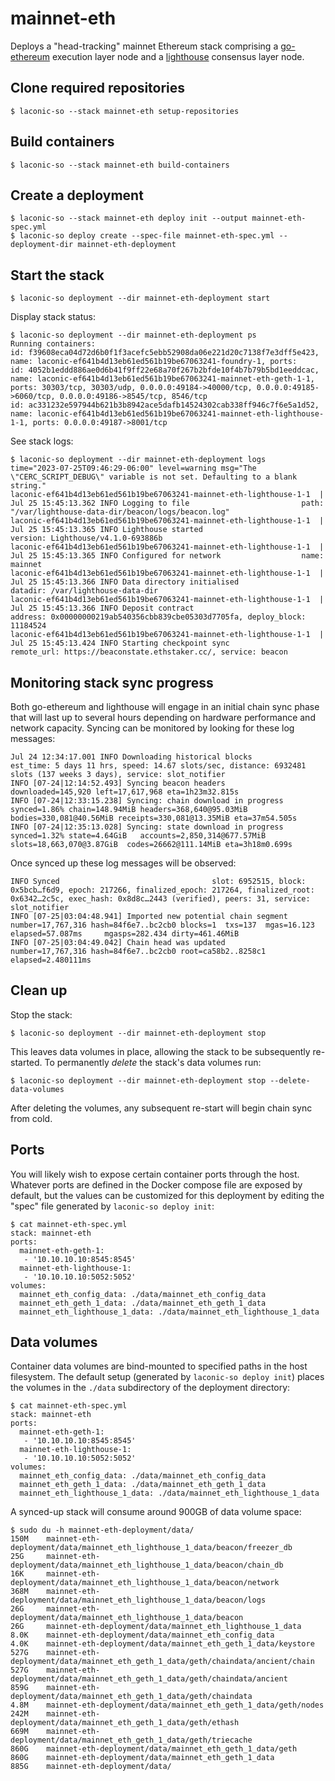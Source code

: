 # mainnet-eth

Deploys a "head-tracking" mainnet Ethereum stack comprising a [go-ethereum](https://github.com/cerc-io/go-ethereum) execution layer node and a [lighthouse](https://github.com/sigp/lighthouse) consensus layer node.

## Clone required repositories

```
$ laconic-so --stack mainnet-eth setup-repositories
```

## Build containers

```
$ laconic-so --stack mainnet-eth build-containers
```

## Create a deployment

```
$ laconic-so --stack mainnet-eth deploy init --output mainnet-eth-spec.yml
$ laconic-so deploy create --spec-file mainnet-eth-spec.yml --deployment-dir mainnet-eth-deployment
```
## Start the stack
```
$ laconic-so deployment --dir mainnet-eth-deployment start
```
Display stack status:
```
$ laconic-so deployment --dir mainnet-eth-deployment ps
Running containers:
id: f39608eca04d72d6b0f1f3acefc5ebb52908da06e221d20c7138f7e3dff5e423, name: laconic-ef641b4d13eb61ed561b19be67063241-foundry-1, ports:
id: 4052b1eddd886ae0d6b41f9ff22e68a70f267b2bfde10f4b7b79b5bd1eeddcac, name: laconic-ef641b4d13eb61ed561b19be67063241-mainnet-eth-geth-1-1, ports: 30303/tcp, 30303/udp, 0.0.0.0:49184->40000/tcp, 0.0.0.0:49185->6060/tcp, 0.0.0.0:49186->8545/tcp, 8546/tcp
id: ac331232e597944b621b3b8942ace5dafb14524302cab338ff946c7f6e5a1d52, name: laconic-ef641b4d13eb61ed561b19be67063241-mainnet-eth-lighthouse-1-1, ports: 0.0.0.0:49187->8001/tcp
```
See stack logs:
```
$ laconic-so deployment --dir mainnet-eth-deployment logs
time="2023-07-25T09:46:29-06:00" level=warning msg="The \"CERC_SCRIPT_DEBUG\" variable is not set. Defaulting to a blank string."
laconic-ef641b4d13eb61ed561b19be67063241-mainnet-eth-lighthouse-1-1  | Jul 25 15:45:13.362 INFO Logging to file                         path: "/var/lighthouse-data-dir/beacon/logs/beacon.log"
laconic-ef641b4d13eb61ed561b19be67063241-mainnet-eth-lighthouse-1-1  | Jul 25 15:45:13.365 INFO Lighthouse started                      version: Lighthouse/v4.1.0-693886b
laconic-ef641b4d13eb61ed561b19be67063241-mainnet-eth-lighthouse-1-1  | Jul 25 15:45:13.365 INFO Configured for network                  name: mainnet
laconic-ef641b4d13eb61ed561b19be67063241-mainnet-eth-lighthouse-1-1  | Jul 25 15:45:13.366 INFO Data directory initialised              datadir: /var/lighthouse-data-dir
laconic-ef641b4d13eb61ed561b19be67063241-mainnet-eth-lighthouse-1-1  | Jul 25 15:45:13.366 INFO Deposit contract                        address: 0x00000000219ab540356cbb839cbe05303d7705fa, deploy_block: 11184524
laconic-ef641b4d13eb61ed561b19be67063241-mainnet-eth-lighthouse-1-1  | Jul 25 15:45:13.424 INFO Starting checkpoint sync                remote_url: https://beaconstate.ethstaker.cc/, service: beacon
```
## Monitoring stack sync progress
Both go-ethereum and lighthouse will engage in an initial chain sync phase that will last up to several hours depending on hardware performance and network capacity.
Syncing can be monitored by looking for these log messages:
```
Jul 24 12:34:17.001 INFO Downloading historical blocks           est_time: 5 days 11 hrs, speed: 14.67 slots/sec, distance: 6932481 slots (137 weeks 3 days), service: slot_notifier
INFO [07-24|12:14:52.493] Syncing beacon headers                   downloaded=145,920 left=17,617,968 eta=1h23m32.815s
INFO [07-24|12:33:15.238] Syncing: chain download in progress      synced=1.86% chain=148.94MiB headers=368,640@95.03MiB bodies=330,081@40.56MiB receipts=330,081@13.35MiB eta=37m54.505s
INFO [07-24|12:35:13.028] Syncing: state download in progress      synced=1.32% state=4.64GiB   accounts=2,850,314@677.57MiB slots=18,663,070@3.87GiB  codes=26662@111.14MiB eta=3h18m0.699s
```
Once synced up these log messages will be observed:
```
INFO Synced                                  slot: 6952515, block: 0x5bcb…f6d9, epoch: 217266, finalized_epoch: 217264, finalized_root: 0x6342…2c5c, exec_hash: 0x8d8c…2443 (verified), peers: 31, service: slot_notifier
INFO [07-25|03:04:48.941] Imported new potential chain segment     number=17,767,316 hash=84f6e7..bc2cb0 blocks=1  txs=137  mgas=16.123  elapsed=57.087ms     mgasps=282.434 dirty=461.46MiB
INFO [07-25|03:04:49.042] Chain head was updated                   number=17,767,316 hash=84f6e7..bc2cb0 root=ca58b2..8258c1 elapsed=2.480111ms
```
## Clean up

Stop the stack:
```
$ laconic-so deployment --dir mainnet-eth-deployment stop
```
This leaves data volumes in place, allowing the stack to be subsequently re-started.
To permanently *delete* the stack's data volumes run:
```
$ laconic-so deployment --dir mainnet-eth-deployment stop --delete-data-volumes
```
After deleting the volumes, any subsequent re-start will begin chain sync from cold.

## Ports
You will likely wish to expose certain container ports through the host.  Whatever ports are defined in the Docker compose file
are exposed by default, but the values can be customized for this deployment by editing the "spec" file generated by `laconic-so deploy init`:
```
$ cat mainnet-eth-spec.yml
stack: mainnet-eth
ports:
  mainnet-eth-geth-1:
   - '10.10.10.10:8545:8545'
  mainnet-eth-lighthouse-1:
   - '10.10.10.10:5052:5052'
volumes:
  mainnet_eth_config_data: ./data/mainnet_eth_config_data
  mainnet_eth_geth_1_data: ./data/mainnet_eth_geth_1_data
  mainnet_eth_lighthouse_1_data: ./data/mainnet_eth_lighthouse_1_data
```

## Data volumes
Container data volumes are bind-mounted to specified paths in the host filesystem.
The default setup (generated by `laconic-so deploy init`) places the volumes in the `./data` subdirectory of the deployment directory:
```
$ cat mainnet-eth-spec.yml
stack: mainnet-eth
ports:
  mainnet-eth-geth-1:
   - '10.10.10.10:8545:8545'
  mainnet-eth-lighthouse-1:
   - '10.10.10.10:5052:5052'
volumes:
  mainnet_eth_config_data: ./data/mainnet_eth_config_data
  mainnet_eth_geth_1_data: ./data/mainnet_eth_geth_1_data
  mainnet_eth_lighthouse_1_data: ./data/mainnet_eth_lighthouse_1_data
```
A synced-up stack will consume around 900GB of data volume space:
```
$ sudo du -h mainnet-eth-deployment/data/
150M    mainnet-eth-deployment/data/mainnet_eth_lighthouse_1_data/beacon/freezer_db
25G     mainnet-eth-deployment/data/mainnet_eth_lighthouse_1_data/beacon/chain_db
16K     mainnet-eth-deployment/data/mainnet_eth_lighthouse_1_data/beacon/network
368M    mainnet-eth-deployment/data/mainnet_eth_lighthouse_1_data/beacon/logs
26G     mainnet-eth-deployment/data/mainnet_eth_lighthouse_1_data/beacon
26G     mainnet-eth-deployment/data/mainnet_eth_lighthouse_1_data
8.0K    mainnet-eth-deployment/data/mainnet_eth_config_data
4.0K    mainnet-eth-deployment/data/mainnet_eth_geth_1_data/keystore
527G    mainnet-eth-deployment/data/mainnet_eth_geth_1_data/geth/chaindata/ancient/chain
527G    mainnet-eth-deployment/data/mainnet_eth_geth_1_data/geth/chaindata/ancient
859G    mainnet-eth-deployment/data/mainnet_eth_geth_1_data/geth/chaindata
4.8M    mainnet-eth-deployment/data/mainnet_eth_geth_1_data/geth/nodes
242M    mainnet-eth-deployment/data/mainnet_eth_geth_1_data/geth/ethash
669M    mainnet-eth-deployment/data/mainnet_eth_geth_1_data/geth/triecache
860G    mainnet-eth-deployment/data/mainnet_eth_geth_1_data/geth
860G    mainnet-eth-deployment/data/mainnet_eth_geth_1_data
885G    mainnet-eth-deployment/data/
```